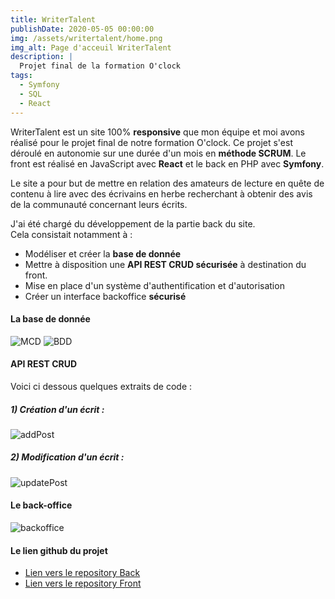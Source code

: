 ```yaml
---
title: WriterTalent
publishDate: 2020-05-05 00:00:00
img: /assets/writertalent/home.png
img_alt: Page d'acceuil WriterTalent
description: |
  Projet final de la formation O'clock
tags:
  - Symfony
  - SQL
  - React
---
```


WriterTalent est un site 100% **responsive** que mon équipe et moi avons réalisé pour le projet final de notre formation O'clock. Ce projet s'est déroulé en autonomie sur une durée d'un mois en **méthode SCRUM**. Le front est réalisé en JavaScript avec **React** et le back en PHP avec **Symfony**.  
  
Le site a pour but de mettre en relation des amateurs de lecture en quête de contenu à lire avec des écrivains en herbe recherchant à obtenir des avis de la communauté concernant leurs écrits.  
  
J'ai été chargé du développement de la partie back du site.  
Cela consistait notamment à :

- Modéliser et créer la **base de donnée**
- Mettre à disposition une **API REST CRUD sécurisée** à destination du front.
- Mise en place d'un système d'authentification et d'autorisation
- Créer un interface backoffice **sécurisé**

#### La base de donnée  

![MCD](/assets/writertalent/MCD.png) ![BDD](/assets/writertalent/BDD.png)

#### API REST CRUD  

Voici ci dessous quelques extraits de code :  

##### 1) Création d'un écrit :

![addPost](/assets/writertalent/code_add-post.png)

##### 2) Modification d'un écrit :

![updatePost](/assets/writertalent/code_update_post.png)

#### Le back-office  

![backoffice](/assets/writertalent/backoffice.png)

#### Le lien github du projet

- [Lien vers le repository Back](https://github.com/Gauthier14/WriterTalent-back "Lien vers le repository Back")
- [Lien vers le repository Front](https://github.com/Gauthier14/WriterTalent-front "Lien vers le repository Front")
